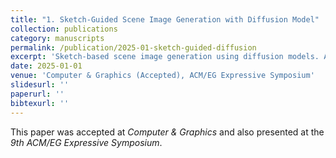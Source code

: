 ```yaml
---
title: "1. Sketch-Guided Scene Image Generation with Diffusion Model"
collection: publications
category: manuscripts
permalink: /publication/2025-01-sketch-guided-diffusion
excerpt: 'Sketch-based scene image generation using diffusion models. Also presented at the 9th ACM/EG Expressive Symposium.'
date: 2025-01-01
venue: 'Computer & Graphics (Accepted), ACM/EG Expressive Symposium'
slidesurl: ''
paperurl: ''
bibtexurl: ''
---
```

This paper was accepted at <i>Computer & Graphics</i> and also presented at the <i>9th ACM/EG Expressive Symposium</i>.
